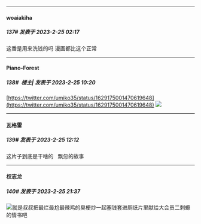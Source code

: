 
*****

####  woaiakiha  
##### 137#       发表于 2023-2-25 02:17

这番是用来洗钱的吗 漫画都比这个正常


*****

####  Piano-Forest  
##### 138#         楼主| 发表于 2023-2-25 10:20

[https://twitter.com/umiko35/status/1629175001470619648](https://twitter.com/umiko35/status/1629175001470619648)
<img src="https://p.sda1.dev/10/2c996c461367adce30a585bc71ca5d21/20230225_101827.jpg" referrerpolicy="no-referrer">


*****

####  瓦格雷  
##### 139#       发表于 2023-2-25 12:12

这片子到底是干啥的   飘忽的故事


*****

####  权志龙  
##### 140#       发表于 2023-2-25 21:37

<img src="https://static.saraba1st.com/image/smiley/face2017/049.png" referrerpolicy="no-referrer">就是叔叔把最烂最尬最辣鸡的臭梗炒一起塞钱套进厕纸片里献给大会员二刺螈的情书吧

